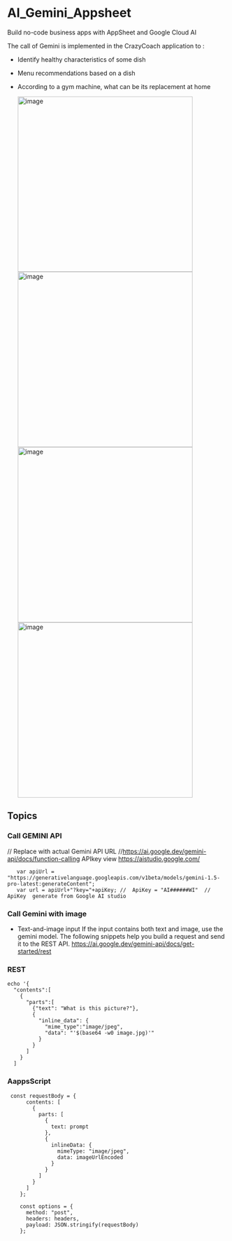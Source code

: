 # AI_Gemini_Appsheet
Build no-code business apps with AppSheet and Google Cloud AI

The call of Gemini is implemented in the CrazyCoach application to :

- Identify healthy characteristics of some dish  
- Menu recommendations based on a dish 
- According to a gym machine, what can be its replacement at home
  
    <img src="../main/image/AI_Gemini1.JPG" alt="image"  height="400px">
    <img src="../main/image/AI_Gemini3.JPG" alt="image"  height="400px">
    <img src="../main/image/AI_Gemini4.JPG" alt="image"  height="400px">
    <img src="../main/image/AI_Gemini5.JPG" alt="image"  height="400px">
    
## Topics  

### Call GEMINI API
// Replace with actual Gemini API URL
//https://ai.google.dev/gemini-api/docs/function-calling
APIkey view https://aistudio.google.com/
```
   var apiUrl = "https://generativelanguage.googleapis.com/v1beta/models/gemini-1.5-pro-latest:generateContent";  
   var url = apiUrl+"?key="+apiKey; //  ApiKey = "AI######WI"  // ApiKey  generate from Google AI studio
```  
### Call Gemini with image

- Text-and-image input
If the input contains both text and image, use the gemini model. The following snippets help you build a request and send it to the REST API.
https://ai.google.dev/gemini-api/docs/get-started/rest

### REST
```
echo '{
  "contents":[
    {
      "parts":[
        {"text": "What is this picture?"},
        {
          "inline_data": {
            "mime_type":"image/jpeg",
            "data": "'$(base64 -w0 image.jpg)'"
          }
        }
      ]
    }
  ]
```

### AappsScript
```
 const requestBody = {
      contents: [
        {
          parts: [
            {
              text: prompt
            },
            {
              inlineData: {
                mimeType: "image/jpeg",
                data: imageUrlEncoded
              }
            }
          ]
        }
      ]
    };

    const options = {
      method: "post",
      headers: headers,
      payload: JSON.stringify(requestBody)
    };
```






  

